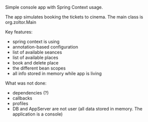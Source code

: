 Simple console app with Spring Context usage.

The app simulates booking the tickets to cinema. The main class is org.zoltor.Main

Key features:

- spring context is using
- annotation-based configuration
- list of available seances
- list of available places
- book and delete place
- the different bean scopes
- all info stored in memory while app is living

What was not done:

- dependencies (?)
- callbacks
- profiles
- DB and AppServer are not user (all data stored in memory. The application is a console)
